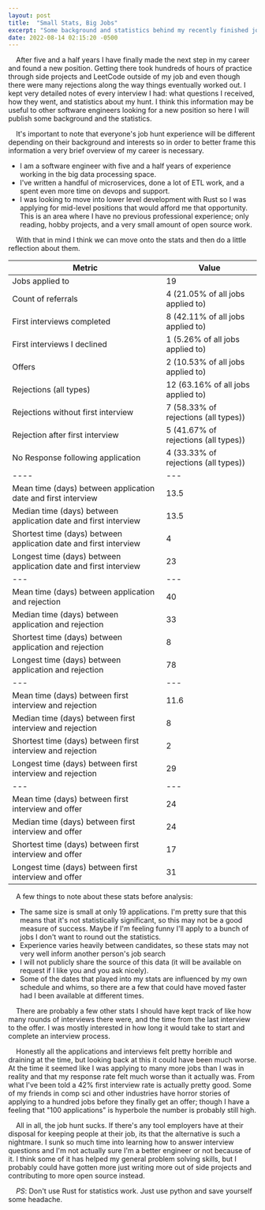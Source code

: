 ```yaml
---
layout: post
title:  "Small Stats, Big Jobs"
excerpt: "Some background and statistics behind my recently finished job hunt."
date: 2022-08-14 02:15:20 -0500
---
```

&nbsp;&nbsp;&nbsp; After five and a half years I have finally made the next step in my career and found a new position.
 Getting there took hundreds of hours of practice through side projects and LeetCode outside of my job and even though there were many rejections along the way things eventually worked out.
 I kept very detailed notes of every interview I had: what questions I received, how they went, and statistics about my hunt.
 I think this information may be useful to other software engineers looking for a new position so here I will publish some background and the statistics.

&nbsp;&nbsp;&nbsp; It's important to note that everyone's job hunt experience will be different depending on their background and interests so in order to better frame this information a very brief overview of my career is necessary.
- I am a software engineer with five and a half years of experience working in the big data processing space.
- I've written a handful of microservices, done a lot of ETL work, and a spent even more time on devops and support.
- I was looking to move into lower level development with Rust so I was applying for mid-level positions that would afford me that opportunity.
 This is an area where I have no previous professional experience; only reading, hobby projects, and a very small amount of open source work.

&nbsp;&nbsp;&nbsp; With that in mind I think we can move onto the stats and then do a little reflection about them.

|Metric|Value|
|--------|-------|
|Jobs applied to|19|
|Count of referrals | 4 (21.05% of all jobs applied to) |
|First interviews completed| 8 (42.11% of all jobs applied to)|
|First interviews I declined | 1 (5.26% of all jobs applied to)|
|Offers |2 (10.53% of all jobs applied to)|
|Rejections (all types)|12 (63.16% of all jobs applied to)|
|Rejections without first interview|7 (58.33% of rejections (all types))|
|Rejection after first interview | 5 (41.67% of rejections (all types)) |
|No Response following application | 4 (33.33% of rejections (all types))|
|----|---|
|Mean time (days) between application date and first interview|13.5|
|Median time (days) between application date and first interview|13.5|
|Shortest time (days) between application date and first interview|4|
|Longest time (days) between application date and first interview|23|
|---|---|
|Mean time (days) between application and rejection|40|
|Median time (days) between application and rejection|33|
|Shortest time (days) between application and rejection|8|
|Longest time (days) between application and rejection|78|
|---|---|
|Mean time (days) between first interview and rejection|11.6|
|Median time (days) between first interview and rejection|8|
|Shortest time (days) between first interview and rejection |2|
|Longest time (days) between first interview and rejection|29|
|---|---|
|Mean time (days) between first interview and offer|24|
|Median time (days) between first interview and offer|24|
|Shortest time (days) between first interview and offer|17|
|Longest time (days) between first interview and offer|31|

&nbsp;&nbsp;&nbsp; A few things to note about these stats before analysis:
- The same size is small at only 19 applications.
 I'm pretty sure that this means that it's not statistically significant, so this may not be a good measure of success.
 Maybe if I'm feeling funny I'll apply to a bunch of jobs I don't want to round out the statistics.
- Experience varies heavily between candidates, so these stats may not very well inform another person's job search
- I will not publicly share the source of this data (it will be available on request if I like you and you ask nicely).
- Some of the dates that played into my stats are influenced by my own schedule and whims, so there are a few that could have moved faster had I been available at different times.

&nbsp;&nbsp;&nbsp; There are probably a few other stats I should have kept track of like how many rounds of interviews there were, and the time from the last interview to the offer.
 I was mostly interested in how long it would take to start and complete an interview process.

&nbsp;&nbsp;&nbsp; Honestly all the applications and interviews felt pretty horrible and draining at the time, but looking back at this it could have been much worse.
 At the time it seemed like I was applying to many more jobs than I was in reality and that my response rate felt much worse than it actually was.
 From what I've been told a 42% first interview rate is actually pretty good.
 Some of my friends in comp sci and other industries have horror stories of applying to a hundred jobs before they finally get an offer; though I have a feeling that "100 applications" is hyperbole the number is probably still high.

&nbsp;&nbsp;&nbsp; All in all, the job hunt sucks.
 If there's any tool employers have at their disposal for keeping people at their job, its that the alternative is such a nightmare.
 I sunk so much time into learning how to answer interview questions and I'm not actually sure I'm a better engineer or not because of it.
 I think some of it has helped my general problem solving skills, but I probably could have gotten more just writing more out of side projects and contributing to more open source instead.

&nbsp;&nbsp;&nbsp; _PS_: Don't use Rust for statistics work.
 Just use python and save yourself some headache.
